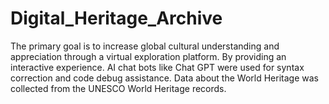 # Digital_Heritage_Archive
The primary goal is to increase global cultural understanding and appreciation through a virtual exploration platform. By providing an interactive experience. AI chat bots like Chat GPT were used for syntax correction and code debug assistance. Data about the World Heritage was collected from the UNESCO World Heritage records.
